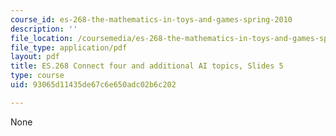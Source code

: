 ```yaml
---
course_id: es-268-the-mathematics-in-toys-and-games-spring-2010
description: ''
file_location: /coursemedia/es-268-the-mathematics-in-toys-and-games-spring-2010/93065d11435de67c6e650adc02b6c202_MITES_268S10_ses5_slides.pdf
file_type: application/pdf
layout: pdf
title: ES.268 Connect four and additional AI topics, Slides 5
type: course
uid: 93065d11435de67c6e650adc02b6c202

---
```

None